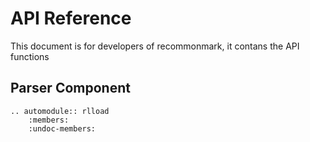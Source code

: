 API Reference
=============
This document is for developers of recommonmark, it contans the API functions


Parser Component
----------------
```eval_rst
.. automodule:: rlload
    :members:
    :undoc-members:

```

